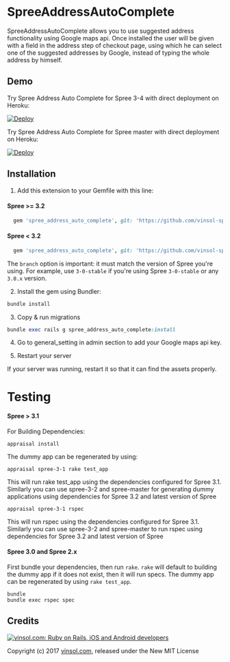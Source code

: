 SpreeAddressAutoComplete
=======

SpreeAddressAutoComplete allows you to use suggested address functionality using Google maps api. Once installed the user will be given with a field in the address step of checkout page, using which he can select one of the suggested addresses by Google, instead of typing the whole address by himself.

Demo
----
Try Spree Address Auto Complete for Spree 3-4 with direct deployment on Heroku:

[![Deploy](https://www.herokucdn.com/deploy/button.svg)](https://heroku.com/deploy?template=https://github.com/vinsol-spree-contrib/spree-demo-heroku/tree/spree-address-auto-complete-3-4)

Try Spree Address Auto Complete for Spree master with direct deployment on Heroku:

[![Deploy](https://www.herokucdn.com/deploy/button.svg)](https://heroku.com/deploy?template=https://github.com/vinsol-spree-contrib/spree-demo-heroku/tree/spree-address-auto-complete-master)

Installation
------------
1. Add this extension to your Gemfile with this line:

  #### Spree >= 3.2

  ```ruby
    gem 'spree_address_auto_complete', git: 'https://github.com/vinsol-spree-contrib/spree_address_auto_complete', branch: 'master'
  ```

  #### Spree < 3.2

  ```ruby
    gem 'spree_address_auto_complete', git: 'https://github.com/vinsol-spree-contrib/spree_address_auto_complete', branch: 'X-X-stable'
  ```

  The `branch` option is important: it must match the version of Spree you're using.
  For example, use `3-0-stable` if you're using Spree `3-0-stable` or any `3.0.x` version.

2. Install the gem using Bundler:
  ```ruby
  bundle install
  ```

3. Copy & run migrations
  ```ruby
  bundle exec rails g spree_address_auto_complete:install
  ```

4. Go to general_setting in admin section to add your Google maps api key.

5. Restart your server

  If your server was running, restart it so that it can find the assets properly.

Testing
=======

  #### Spree > 3.1

  For Building Dependencies:
  ```shell
  appraisal install
  ```

  The dummy app can be regenerated by using:
  ```shell
  appraisal spree-3-1 rake test_app

  ```
  This will run rake test_app using the dependencies configured for Spree 3.1. Similarly you can use spree-3-2 and spree-master for generating dummy applications using dependencies for Spree 3.2 and latest version of Spree


  ```shell
  appraisal spree-3-1 rspec
  ```
  This will run rspec using the dependencies configured for Spree 3.1. Similarly you can use spree-3-2 and spree-master to run rspec using dependencies for Spree 3.2 and latest version of Spree


  #### Spree 3.0 and Spree 2.x

  First bundle your dependencies, then run `rake`. `rake` will default to building the dummy app if it does not exist, then it will run specs. The dummy app can be regenerated by using `rake test_app`.

  ```shell
  bundle
  bundle exec rspec spec
  ```
Credits
-------

[![vinsol.com: Ruby on Rails, iOS and Android developers](http://vinsol.com/vin_logo.png "Ruby on Rails, iOS and Android developers")](http://vinsol.com)

Copyright (c) 2017 [vinsol.com](http://vinsol.com "Ruby on Rails, iOS and Android developers"), released under the New MIT License
